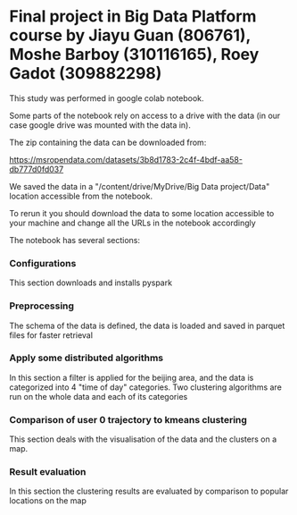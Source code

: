 
# Final project in Big Data Platform course by Jiayu Guan (806761), Moshe Barboy (310116165), Roey Gadot (309882298)

This study was performed in google colab notebook. 

Some parts of the notebook rely on access to a drive with the data (in our case google drive was mounted with the data in).

The zip containing the data can be downloaded from:

https://msropendata.com/datasets/3b8d1783-2c4f-4bdf-aa58-db777d0fd037

We saved the data in a "/content/drive/MyDrive/Big Data project/Data" location accessible from the notebook. 

To rerun it you should download the data to some location accessible to your machine and change all the URLs in the notebook accordingly 

The notebook has several sections: 

### Configurations 
This section downloads and installs pyspark 

### Preprocessing 
The schema of the data is defined, the data is loaded and saved in parquet files for faster retrieval 

### Apply some distributed algorithms
In this section a filter is applied for the beijing area, and the data is categorized into 4 "time of day" categories. 
Two clustering algorithms are run on the whole data and each of its categories 

### Comparison of user 0 trajectory to kmeans clustering 
This section deals with the visualisation of the data and the clusters on a map. 

### Result evaluation
In this section the clustering results are evaluated by comparison to popular locations on the map 


